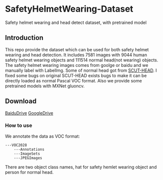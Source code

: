 # SafetyHelmetWearing-Dataset
Safety helmet wearing and head detect dataset, with pretrained model
## Introduction
This repo provide the dataset which can be used for both safety helmet wearing and head detection. It includes 7581 images with 9044 human safety helmet wearing objects and 111514 normal head(not wearing) objects. The safety helmet wearing images comes from goolge or baidu and we manually label with LabelImg. Some of normal head got from [SCUT-HEAD](https://github.com/HCIILAB/SCUT-HEAD-Dataset-Release). I fixed some bugs on original SCUT-HEAD exists bugs to make it can be directly loaded as normal Pascal VOC format. Also we provide some pretrained models with MXNet gluoncv.
## Download
[BaiduDrive](https://pan.baidu.com/s/19GcMnmdmC1RpSpFJisRTFQ)
[GoogleDrive](https://pan.baidu.com/s/19GcMnmdmC1RpSpFJisRTFQ)
### How to use
We annotate the data as VOC format:  

```
---VOC2028    
    ---Annotations    
    ---ImageSets    
    ---JPEGImages   
```
There are two object class names, hat for safety hemlet wearing object and person for normal head.    
